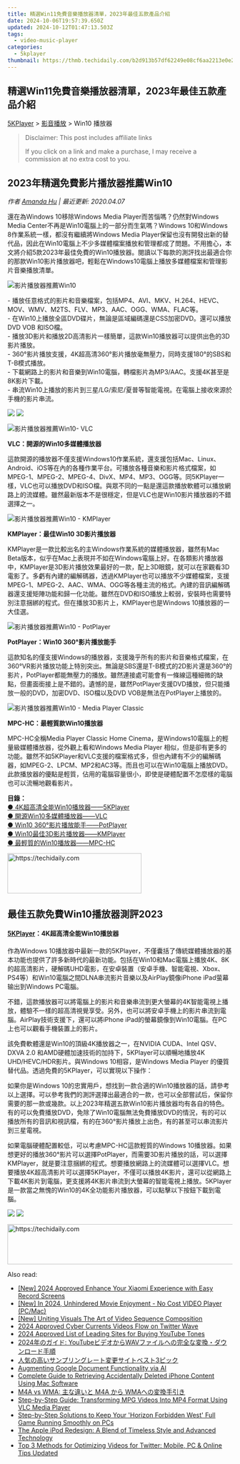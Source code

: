 ```yaml
---
title: 精選Win11免費音樂播放器清單，2023年最佳五款產品介紹
date: 2024-10-06T19:57:39.650Z
updated: 2024-10-12T01:47:13.503Z
tags:
  - video-music-player
categories:
  - 5kplayer
thumbnail: https://thmb.techidaily.com/b2d913b57df62249e08cf6aa2213e0e218bf0ce45d452041bd7c83bf359b02fd.jpg
---
```


## 精選Win11免費音樂播放器清單，2023年最佳五款產品介紹

[5KPlayer](https://tools.techidaily.com/5kplayer/products/) \> [影音播放](https://tools.techidaily.com/5kplayer/video-music-player/) \> Win10 播放器

>  Disclaimer: This post includes affiliate links
>
>  If you click on a link and make a purchase, I may receive a commission at no extra cost to you.
>

## 2023年精選免費影片播放器推薦Win10

 _作者 [Amanda Hu](https://www.quora.com/profile/Amanda-Hu-21) | 最近更新: 2020.04.07_

還在為Windows 10移除Windows Media Player而苦惱嗎？仍然對Windows Media Center不再是Win10電腦上的一部分而生氣嗎？Windows 10和Windows 8作業系統一樣，都沒有繼續將Windows Media Player保留也沒有開發出新的替代品，因此在Win10電腦上不少多媒體檔案播放和管理都成了問題。不用擔心，本文將介紹5款2023年最佳免費的Win10播放器。閱讀以下每款的測評找出最適合你的那款Win10影片播放器吧，輕鬆在Windows10電腦上播放多媒體檔案和管理影片音樂播放清單。

![影片播放器推薦Win10](https://www.5kplayer.com/video-music-player-zh/../video-music-player/img/5kplayer-icon-1202.png)

\- 播放任意格式的影片和音樂檔案，包括MP4、AVI、MKV、H.264、HEVC、MOV、WMV、M2TS、FLV、MP3、AAC、OGG、WMA、FLAC等。   
 \- 在Win10上播放全區DVD碟片，無論是區域編碼還是CSS加密DVD。還可以播放DVD VOB 和ISO檔。  
 \- 播放3D影片和播放2D高清影片一樣簡單，這款Win10播放器可以提供出色的3D影片播放。   
 \- 360°影片播放支援，4K超高清360°影片播放毫無壓力，同時支援180°的SBS和T-B模式播放。  
 \- 下載網路上的影片和音樂到Win10電腦，轉檔影片為MP3/AAC。支援4K甚至是8K影片下載。   
 \- 串流Win10上播放的影片到三星/LG/索尼/夏普等智能電視。在電腦上接收來源於手機的影片串流。

[![](https://www.5kplayer.com/video-music-player-zh/../button/freedownwhitewin-zh.png)](https://tools.techidaily.com/5kplayer/products/) [![](https://www.5kplayer.com/video-music-player-zh/../button/freedownwhitemac-zh.png)](https://tools.techidaily.com/5kplayer/products/) 

![影片播放器推薦Win10- VLC](https://www.5kplayer.com/video-music-player-zh/../video-music-player/img/vlc-streamer-icon-zjy-0304002.jpg)

**VLC：開源的Win10多媒體播放器** 

這款開源的播放器不僅支援Windows10作業系統，還支援包括Mac、Linux、Android、iOS等在內的各種作業平台。可播放各種音樂和影片格式檔案，如MPEG-1、MPEG-2、MPEG-4、DivX、MP4、MP3、OGG等。同5KPlayer一樣，VLC也可以播放DVD和ISO檔。與眾不同的一點是還這款播放軟體可以播放網路上的流媒體。雖然最新版本不是很穩定，但是VLC也是Win10影片播放器的不錯選擇之一。

![影片播放器推薦Win10 - KMPlayer](https://www.5kplayer.com/video-music-player-zh/../video-music-player/img/km-player.jpg) 

**KMPlayer：最佳Win10 3D影片播放器** 

KMPlayer是一款比較出名的主Windows作業系統的媒體播放器，雖然有Mac Beta版本，似乎在Mac上表現并不如在Windows電腦上好。在各類影片播放器中，KMPlayer是3D影片播放效果最好的一款，配上3D眼鏡，就可以在家觀看3D電影了。多虧有內建的編解碼器，透過KMPlayer也可以播放不少媒體檔案，支援MPEG-1、MPEG-2、AAC、WMA、OGG等各種主流的格式。內建的音訊編解碼器還支援矩陣功能和歸一化功能。雖然在DVD和ISO播放上較弱，安裝時也需要特別注意捆綁的程式。但在播放3D影片上，KMPlayer也是Windows 10播放器的一大佳選。

![影片播放器推薦Win10 - PotPlayer](https://www.5kplayer.com/video-music-player-zh/../video-music-player/img/5kp-potplayer-windows-10-zjy-001.png) 

**PotPlayer：Win10 360°影片播放能手** 

這款知名的僅支援Windows的播放器，支援幾乎所有的影片和音樂格式檔案，在360°VR影片播放功能上特別突出。無論是SBS還是T-B模式的2D影片還是360°的影片，PotPlayer都能無壓力的播放。雖然連接處可能會有一條線這種細微的缺點，但畫面銜接上是不錯的。遺憾的是，雖然PotPlayer支援DVD播放，但只能播放一般的DVD，加密DVD、ISO檔以及DVD VOB是無法在PotPlayer上播放的。

![影片播放器推薦Win10 - Media Player Classic](https://www.5kplayer.com/video-music-player-zh/../video-music-player/img/media-player-classic.png) 

**MPC-HC：最輕質款Win10播放器** 

MPC-HC全稱Media Player Classic Home Cinema，是Windows10電腦上的輕量級媒體播放器，從外觀上看和Windows Media Player 相似，但是卻有更多的功能。雖然不如5KPlayer和VLC支援的檔案格式多，但也內建有不少的編解碼器，如MPEG-2、LPCM、MP2和AC3等。而且也可以在Win10電腦上播放DVD。此款播放器的優點是輕質，佔用的電腦容量很小，即使是硬體配置不怎麼樣的電腦也可以流暢地觀看影片。 

**目錄：**  
[● 4K超高清全能Win10播放器——5KPlayer](https://tools.techidaily.com/5kplayer/video-music-player/)  
[● 開源Win10多媒體播放器——VLC](https://tools.techidaily.com/5kplayer/video-music-player/)  
[● Win10 360°影片播放能手——PotPlayer](https://tools.techidaily.com/5kplayer/video-music-player/)   
[● Win10最佳3D影片播放器——KMPlayer](https://tools.techidaily.com/5kplayer/video-music-player/)  
[● 最輕質的Win10播放器——MPC-HC](https://tools.techidaily.com/5kplayer/video-music-player/) 

<!-- affiliate ads begin -->
<a href="https://wigfever.sjv.io/c/5597632/2005196/22899" target="_top" id="2005196">
  <img src="//a.impactradius-go.com/display-ad/22899-2005196" border="0" alt="https://techidaily.com" width="300" height="90"/>
</a>
<img height="0" width="0" src="https://wigfever.sjv.io/i/5597632/2005196/22899" style="position:absolute;visibility:hidden;" border="0" />
<!-- affiliate ads end -->

## 最佳五款免費Win10播放器測評2023

#### **[5KPlayer](https://tools.techidaily.com/5kplayer/products/)：4K超高清全能Win10播放器**

作為Windows 10播放器中最新一款的5KPlayer，不僅囊括了傳統媒體播放器的基本功能也提供了許多新時代的最新功能。包括在Win10和Mac電腦上播放4K、8K的超高清影片，硬解碼UHD電影，在安卓裝置（安卓手機、智能電視、Xbox、PS4等）和Win10電腦之間DLNA串流影片音樂以及AirPlay鏡像iPhone iPad萤幕输出到Windows PC電腦。

不錯，這款播放器可以將電腦上的影片和音樂串流到更大螢幕的4K智能電視上播放，體驗不一樣的超高清視覺享受。另外，也可以將安卓手機上的影片串流到電腦。AirPlay技術支援下，還可以將iPhone iPad的螢幕鏡像到Win10電腦。在PC上也可以觀看手機裝置上的影片。

該免費軟體還是Win10的頂級4K播放器之一，在NVIDIA CUDA、Intel QSV、DXVA 2.0 和AMD硬體加速技術的加持下，5KPlayer可以順暢地播放4K UHD/HEVC/HDR影片。與Windows 10相容，是Windows Media Player 的優質替代品。透過免費的5KPlayer，可以實現以下操作：

如果你是Windows 10的忠實用戶，想找到一款合適的Win10播放器的話，請參考以上選擇。可以參考我們的測評選擇出最適合的一款，也可以全部嘗試后，保留你需要的那一款或幾款。以上2023年精選五款Win10影片播放器均有各自的特色。有的可以免費播放DVD，免除了Win10電腦無法免費播放DVD的情況，有的可以播放所有的音訊和視訊檔，有的在360°影片播放上出色，有的甚至可以串流影片到三星電視。

如果電腦硬體配置較低，可以考慮MPC-HC這款輕質的Windows 10播放器。如果想更好的播放360°影片可以選擇PotPlayer，而需要3D影片播放的話，可以選擇KMPlayer，就是要注意捆綁的程式。想要播放網路上的流媒體可以選擇VLC。想要播放4K超高清影片可以選擇5KPlayer，不僅可以播放4K影片，還可以從網路上下載4K影片到電腦，更支援將4K影片串流到大螢幕的智能電視上播放。5KPlayer是一款當之無愧的Win10的4K全功能影片播放器，可以點擊以下按鈕下載到電腦。

[![](https://www.5kplayer.com/video-music-player-zh/../button/freedownwhitewin-zh.png)](https://tools.techidaily.com/5kplayer/products/) [![](https://www.5kplayer.com/video-music-player-zh/../button/freedownwhitemac-zh.png)](https://tools.techidaily.com/5kplayer/products/)

<!-- affiliate ads begin -->
<a href="https://aligracehair.sjv.io/c/5597632/1997680/19272" target="_top" id="1997680">
  <img src="//a.impactradius-go.com/display-ad/19272-1997680" border="0" alt="https://techidaily.com" width="728" height="90"/>
</a>
<img height="0" width="0" src="https://aligracehair.sjv.io/i/5597632/1997680/19272" style="position:absolute;visibility:hidden;" border="0" />
<!-- affiliate ads end -->

<ins class="adsbygoogle"
     style="display:block"
     data-ad-format="autorelaxed"
     data-ad-client="ca-pub-7571918770474297"
     data-ad-slot="1223367746"></ins>

<ins class="adsbygoogle"
     style="display:block"
     data-ad-client="ca-pub-7571918770474297"
     data-ad-slot="8358498916"
     data-ad-format="auto"
     data-full-width-responsive="true"></ins>

<span class="atpl-alsoreadstyle">Also read:</span>
<div><ul>
<li><a href="https://digital-screen-recording.techidaily.com/new-2024-approved-enhance-your-xiaomi-experience-with-easy-record-screens/"><u>[New] 2024 Approved Enhance Your Xiaomi Experience with Easy Record Screens</u></a></li>
<li><a href="https://fox-boxes.techidaily.com/new-in-2024-unhindered-movie-enjoyment-no-cost-video-player-pcmac/"><u>[New] In 2024, Unhindered Movie Enjoyment - No Cost VIDEO Player (PC/Mac)</u></a></li>
<li><a href="https://screen-video-capture.techidaily.com/new-uniting-visuals-the-art-of-video-sequence-composition/"><u>[New] Uniting Visuals The Art of Video Sequence Composition</u></a></li>
<li><a href="https://twitter-videos.techidaily.com/2024-approved-cyber-currents-videos-flow-on-twitter-wave/"><u>2024 Approved Cyber Currents Videos Flow on Twitter Wave</u></a></li>
<li><a href="https://article-knowledge.techidaily.com/2024-approved-list-of-leading-sites-for-buying-youtube-tones/"><u>2024 Approved List of Leading Sites for Buying YouTube Tones</u></a></li>
<li><a href="https://video-creation-software.techidaily.com/2024-youtubewav/"><u>2024年のガイド: YouTubeビデオからWAVファイルへの完全な変換・ダウンロード手順</u></a></li>
<li><a href="https://video-creation-software.techidaily.com/1726026524015-3/"><u>人気の高いサンプリングレート変更サイトベスト3ピック</u></a></li>
<li><a href="https://tech-savvy.techidaily.com/augmenting-google-document-functionality-via-ai/"><u>Augmenting Google Document Functionality via AI</u></a></li>
<li><a href="https://data-safeguard.techidaily.com/complete-guide-to-retrieving-accidentally-deleted-iphone-content-using-mac-software/"><u>Complete Guide to Retrieving Accidentally Deleted iPhone Content Using Mac Software</u></a></li>
<li><a href="https://video-creation-software.techidaily.com/m4a-vs-wma-m4a-wma/"><u>M4A vs WMA: 主な違いと M4A から WMAへの変換手引き</u></a></li>
<li><a href="https://video-creation-software.techidaily.com/step-by-step-guide-transforming-mpg-videos-into-mp4-format-using-vlc-media-player/"><u>Step-by-Step Guide: Transforming MPG Videos Into MP4 Format Using VLC Media Player</u></a></li>
<li><a href="https://win-solutions.techidaily.com/step-by-step-solutions-to-keep-your-horizon-forbidden-west-full-game-running-smoothly-on-pcs/"><u>Step-by-Step Solutions to Keep Your 'Horizon Forbidden West' Full Game Running Smoothly on PCs</u></a></li>
<li><a href="https://video-creation-software.techidaily.com/the-apple-ipod-redesign-a-blend-of-timeless-style-and-advanced-technology/"><u>The Apple iPod Redesign: A Blend of Timeless Style and Advanced Technology</u></a></li>
<li><a href="https://video-creation-software.techidaily.com/top-3-methods-for-optimizing-videos-for-twitter-mobile-pc-and-online-tips-updated/"><u>Top 3 Methods for Optimizing Videos for Twitter: Mobile, PC & Online Tips Updated</u></a></li>
</ul></div>

